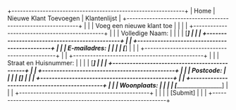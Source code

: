 +-------------------------------------------------------------+
| Home       |   Nieuwe Klant Toevoegen   |   Klantenlijst    |
+-------------------------------------------------------------+
|                                                             |
|                  Voeg een nieuwe klant toe                  |
|                                                             |
|    +----------------------------------------------+         |
|    | Volledige Naam:                              |         |
|    | [_______________________________]            |         |
|    +----------------------------------------------+         |
|    +----------------------------------------------+         |
|    | E-mailadres:                                 |         |
|    | [_______________________________]            |         |
|    +----------------------------------------------+         |
|    +----------------------------------------------+         |
|    | Straat en Huisnummer:                        |         |
|    | [_______________________________]            |         |
|    +----------------------------------------------+         |
|    +----------------------------------------------+         |
|    | Postcode:                                    |         |
|    | [________________]                           |         |
|    +----------------------------------------------+         |
|    +----------------------------------------------+         |
|    | Woonplaats:                                  |         |
|    | [_______________________________]            |         |
|    +----------------------------------------------+         |
|                                                             |
|                         [Submit]                            |
|                                                             |
+-------------------------------------------------------------+